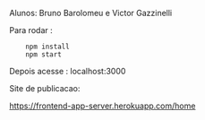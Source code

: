 Alunos: Bruno Barolomeu e Victor Gazzinelli

Para rodar :

```
    npm install
    npm start
```
Depois acesse : localhost:3000

Site de publicacao:

https://frontend-app-server.herokuapp.com/home